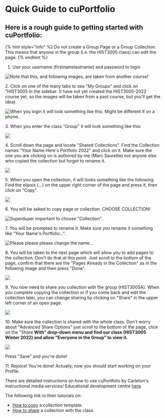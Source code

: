 # Quick Guide to cuPortfolio

## Here is a rough guide to getting started with cuPortfolio:

{% hint style="info" %}
Do not create a Group Page or a Group Collection. This means that anyone in the group (i.e. the HIST3005 class) can edit the page.
{% endhint %}

1. Use your username (firstnamelastname) and password to login

![Note that this, and following images, are taken from another course!](https://gblobscdn.gitbook.com/assets%2F-M4yKpPlPdQosdDQEEYo%2F-MExBl9jFZU1by\_kBkwg%2F-MExEYny3Hp4-b0-5jBJ%2FScreen%20Shot%202020-08-17%20at%2012.24.17%20PM.png?alt=media\&token=0dd31232-1e69-4c5d-9885-8ca2b07eb938)

2\. Click on one of the many tabs to see "My Groups" and click on "HIST3005 in the sidebar. (I have not yet created the HIST3005-2022 course yet, so the images will be taken from a past course, but you'll get the idea).

![When you login it will look something like this. Might be different if on a phone.](https://gblobscdn.gitbook.com/assets%2F-M4yKpPlPdQosdDQEEYo%2F-MExBl9jFZU1by\_kBkwg%2F-MExEvlCVKkMKUTA1kRN%2FScreen%20Shot%202020-08-17%20at%2012.24.37%20PM.png?alt=media\&token=897a05d7-d926-4ae4-85e7-b56afdd19d92)

3\. When you enter the class "Group" it will look something like this:

![](https://gblobscdn.gitbook.com/assets%2F-M4yKpPlPdQosdDQEEYo%2F-MExBl9jFZU1by\_kBkwg%2F-MExFOAp8VQTSFYH9f7a%2FScreen%20Shot%202020-08-17%20at%2012.19.55%20PM.png?alt=media\&token=7ccc876a-e864-4c36-8a85-db02d87ea9f4)

4\. Scroll down the page and locate "Shared Collections". Find the Collection names "Your Name Here's Portfolio 2022" and click on it. Make sure the one you are clicking on is authored by me (Marc Saurette) not anyone else who copied the collection but forgot to rename it.

![](https://gblobscdn.gitbook.com/assets%2F-M4yKpPlPdQosdDQEEYo%2F-MExBl9jFZU1by\_kBkwg%2F-MExFqMbi6KhKApOSfi1%2FScreen%20Shot%202020-08-17%20at%2012.20.04%20PM.png?alt=media\&token=55c2f8b1-3ca8-4e51-9650-ccd1ad610263)

5\. When you open the collection, it will looks something like the following. Find the elipsis (...) on the upper right corner of the page and press it, then click on "Copy".

![](https://gblobscdn.gitbook.com/assets%2F-M4yKpPlPdQosdDQEEYo%2F-MExBl9jFZU1by\_kBkwg%2F-MExGNO7GxAHgXyKyFKW%2FScreen%20Shot%202020-08-17%20at%2012.20.42%20PM.png?alt=media\&token=ef58c66e-1900-45ba-9492-43ec4faf10bb)

6\. You will be asked to copy page or collection. CHOOSE COLLECTION!

![Superduper important to choose "Collection".](https://gblobscdn.gitbook.com/assets%2F-M4yKpPlPdQosdDQEEYo%2F-MExBl9jFZU1by\_kBkwg%2F-MExGfabHhVKiCKmv9OY%2FScreen%20Shot%202020-08-17%20at%2012.20.52%20PM.png?alt=media\&token=c9074598-a705-4f78-bc73-f7da48492e3f)

7\. You will be prompted to rename it. Make sure you rename it something like "Your Name's Portfolio...".

![Please please please change the name...](https://gblobscdn.gitbook.com/assets%2F-M4yKpPlPdQosdDQEEYo%2F-MExBl9jFZU1by\_kBkwg%2F-MExHAysyt-w0FceZKnr%2FScreen%20Shot%202020-08-17%20at%2012.21.18%20PM.png?alt=media\&token=901a7054-f155-4066-a26f-f7879d36e9d7)

8\. You will be taken to the next page which will allow you to add pages to the collection. Don't do that at this point. Just scroll to the bottom of the page, confirm that there are the "Pages Already in the Collection" as in the following image and then press "Done".

![](https://gblobscdn.gitbook.com/assets%2F-M4yKpPlPdQosdDQEEYo%2F-MExBl9jFZU1by\_kBkwg%2F-MExHoMIUHMnOPoOAqxa%2FScreen%20Shot%202020-08-17%20at%2012.22.20%20PM.png?alt=media\&token=707c6f64-81b5-4113-8a5b-46a300203f65)

9\. You now need to share you collection with the group (HIST3005A). When you complete copying the collection or if you come back and edit the collection later, you can change sharing by clicking on "Share" in the upper left corner of an open page.

![](https://gblobscdn.gitbook.com/assets%2F-M4yKpPlPdQosdDQEEYo%2F-MExBl9jFZU1by\_kBkwg%2F-MExJh9\_BhPeu7eyVDZy%2FScreen%20Shot%202020-08-17%20at%2012.47.43%20PM.png?alt=media\&token=e16f05a8-d9be-4d37-9fb3-38c6f0b7f692)

10\. Make sure the collection is shared with the whole class. Don't worry about "Advanced Share Options" just scroll to the bottom of the page, click on the "Share **With" drop-down menu and find our class (HIST3005 Winter 2022) and allow "Everyone in the Group" to view it.**

![](https://gblobscdn.gitbook.com/assets%2F-M4yKpPlPdQosdDQEEYo%2F-MExBl9jFZU1by\_kBkwg%2F-MExKJfXCDoOR6ARCzGu%2FScreen%20Shot%202020-08-17%20at%2012.47.53%20PM.png?alt=media\&token=b2590e65-09e3-4136-8caa-c14fd4558ab7)

Press "Save" and you're done!

11\. Rejoice! You're done! Actually, now you should start working on your Profile.

There are detailed instructions on how to use cuPortfolio by Carleton's instructional media services/ Educational development centre [here](https://carleton.ca/cuportfoliosupport/help/).

The following link to their tutorials on:

* ​[How to copy](https://carleton.ca/cuportfoliosupport/help/cu-videos/copy-a-collection-template/) a collection template.
* ​[How to share](https://carleton.ca/cuportfoliosupport/help/sharing/) a collection with the class.
